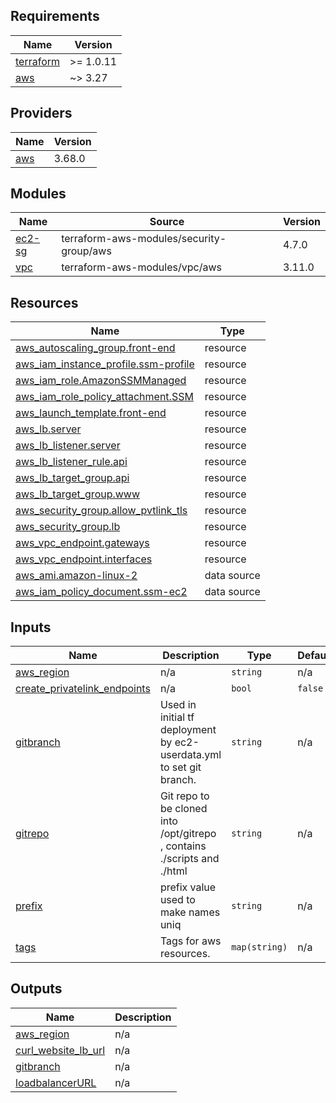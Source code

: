 ## Requirements

| Name | Version |
|------|---------|
| <a name="requirement_terraform"></a> [terraform](#requirement\_terraform) | >= 1.0.11 |
| <a name="requirement_aws"></a> [aws](#requirement\_aws) | ~> 3.27 |

## Providers

| Name | Version |
|------|---------|
| <a name="provider_aws"></a> [aws](#provider\_aws) | 3.68.0 |

## Modules

| Name | Source | Version |
|------|--------|---------|
| <a name="module_ec2-sg"></a> [ec2-sg](#module\_ec2-sg) | terraform-aws-modules/security-group/aws | 4.7.0 |
| <a name="module_vpc"></a> [vpc](#module\_vpc) | terraform-aws-modules/vpc/aws | 3.11.0 |

## Resources

| Name | Type |
|------|------|
| [aws_autoscaling_group.front-end](https://registry.terraform.io/providers/hashicorp/aws/latest/docs/resources/autoscaling_group) | resource |
| [aws_iam_instance_profile.ssm-profile](https://registry.terraform.io/providers/hashicorp/aws/latest/docs/resources/iam_instance_profile) | resource |
| [aws_iam_role.AmazonSSMManaged](https://registry.terraform.io/providers/hashicorp/aws/latest/docs/resources/iam_role) | resource |
| [aws_iam_role_policy_attachment.SSM](https://registry.terraform.io/providers/hashicorp/aws/latest/docs/resources/iam_role_policy_attachment) | resource |
| [aws_launch_template.front-end](https://registry.terraform.io/providers/hashicorp/aws/latest/docs/resources/launch_template) | resource |
| [aws_lb.server](https://registry.terraform.io/providers/hashicorp/aws/latest/docs/resources/lb) | resource |
| [aws_lb_listener.server](https://registry.terraform.io/providers/hashicorp/aws/latest/docs/resources/lb_listener) | resource |
| [aws_lb_listener_rule.api](https://registry.terraform.io/providers/hashicorp/aws/latest/docs/resources/lb_listener_rule) | resource |
| [aws_lb_target_group.api](https://registry.terraform.io/providers/hashicorp/aws/latest/docs/resources/lb_target_group) | resource |
| [aws_lb_target_group.www](https://registry.terraform.io/providers/hashicorp/aws/latest/docs/resources/lb_target_group) | resource |
| [aws_security_group.allow_pvtlink_tls](https://registry.terraform.io/providers/hashicorp/aws/latest/docs/resources/security_group) | resource |
| [aws_security_group.lb](https://registry.terraform.io/providers/hashicorp/aws/latest/docs/resources/security_group) | resource |
| [aws_vpc_endpoint.gateways](https://registry.terraform.io/providers/hashicorp/aws/latest/docs/resources/vpc_endpoint) | resource |
| [aws_vpc_endpoint.interfaces](https://registry.terraform.io/providers/hashicorp/aws/latest/docs/resources/vpc_endpoint) | resource |
| [aws_ami.amazon-linux-2](https://registry.terraform.io/providers/hashicorp/aws/latest/docs/data-sources/ami) | data source |
| [aws_iam_policy_document.ssm-ec2](https://registry.terraform.io/providers/hashicorp/aws/latest/docs/data-sources/iam_policy_document) | data source |

## Inputs

| Name | Description | Type | Default | Required |
|------|-------------|------|---------|:--------:|
| <a name="input_aws_region"></a> [aws\_region](#input\_aws\_region) | n/a | `string` | n/a | yes |
| <a name="input_create_privatelink_endpoints"></a> [create\_privatelink\_endpoints](#input\_create\_privatelink\_endpoints) | n/a | `bool` | `false` | no |
| <a name="input_gitbranch"></a> [gitbranch](#input\_gitbranch) | Used in initial tf deployment by ec2-userdata.yml to set git branch. | `string` | n/a | yes |
| <a name="input_gitrepo"></a> [gitrepo](#input\_gitrepo) | Git repo to be cloned into /opt/gitrepo , contains ./scripts and ./html | `string` | n/a | yes |
| <a name="input_prefix"></a> [prefix](#input\_prefix) | prefix value used to make names uniq | `string` | n/a | yes |
| <a name="input_tags"></a> [tags](#input\_tags) | Tags for aws resources. | `map(string)` | n/a | yes |

## Outputs

| Name | Description |
|------|-------------|
| <a name="output_aws_region"></a> [aws\_region](#output\_aws\_region) | n/a |
| <a name="output_curl_website_lb_url"></a> [curl\_website\_lb\_url](#output\_curl\_website\_lb\_url) | n/a |
| <a name="output_gitbranch"></a> [gitbranch](#output\_gitbranch) | n/a |
| <a name="output_loadbalancerURL"></a> [loadbalancerURL](#output\_loadbalancerURL) | n/a |
